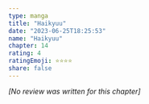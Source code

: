 ```yaml
---
type: manga
title: "Haikyuu"
date: "2023-06-25T18:25:53"
name: "Haikyuu"
chapter: 14
rating: 4
ratingEmoji: ⭐️⭐️⭐️⭐️
share: false
---
```


_[No review was written for this chapter]_

